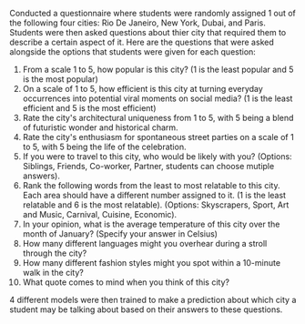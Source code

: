 Conducted a questionnaire where students were randomly assigned 1 out of the following four cities: Rio De Janeiro, New York, Dubai, and Paris. Students were then asked questions about thier city
that required them to describe a certain aspect of it. Here are the questions that were asked alongside the options that students were given for each question:
1. From a scale 1 to 5, how popular is this city? (1 is the least popular and 5 is the most popular)
2. On a scale of 1 to 5, how efficient is this city at turning everyday occurrences into potential viral moments on social media? (1 is the least efficient and 5 is the most efficient)
3. Rate the city's architectural uniqueness from 1 to 5, with 5 being a blend of futuristic wonder and historical charm.
4. Rate the city's enthusiasm for spontaneous street parties on a scale of 1 to 5, with 5 being the life of the celebration.
5. If you were to travel to this city, who would be likely with you? (Options: Siblings, Friends, Co-worker, Partner, students can choose mutiple answers).
6. Rank the following words from the least to most relatable to this city. Each area should have a different number assigned to it. (1 is the least relatable and 6 is the most relatable). (Options: Skyscrapers, Sport, Art and Music, Carnival, Cuisine, Economic).
7. In your opinion, what is the average temperature of this city over the month of January? (Specify your answer in Celsius)
8. How many different languages might you overhear during a stroll through the city?
9. How many different fashion styles might you spot within a 10-minute walk in the city?
10. What quote comes to mind when you think of this city?

4 different models were then trained to make a prediction about which city a student may be talking about based on their answers to these questions.
